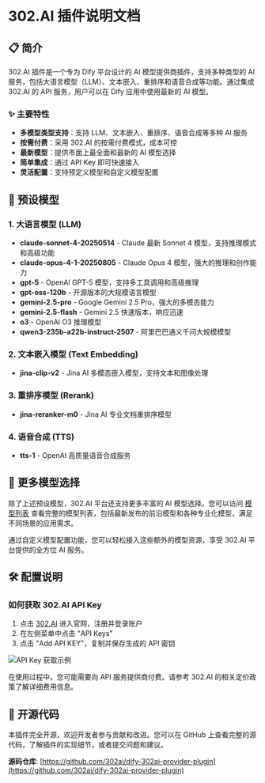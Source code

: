 # 302.AI 插件说明文档

## 📋 简介

302.AI 插件是一个专为 Dify 平台设计的 AI 模型提供商插件，支持多种类型的 AI 服务，包括大语言模型（LLM）、文本嵌入、重排序和语音合成等功能。通过集成 302.AI 的 API 服务，用户可以在 Dify 应用中使用最新的 AI 模型。

### ✨ 主要特性

- **多模型类型支持**：支持 LLM、文本嵌入、重排序、语音合成等多种 AI 服务
- **按需付费**：采用 302.AI 的按需付费模式，成本可控
- **最新模型**：提供市面上最全面和最新的 AI 模型选择
- **简单集成**：通过 API Key 即可快速接入
- **灵活配置**：支持预定义模型和自定义模型配置

## 🚀 预设模型

### 1. 大语言模型 (LLM)

- **claude-sonnet-4-20250514** - Claude 最新 Sonnet 4 模型，支持推理模式和高级功能
- **claude-opus-4-1-20250805** - Claude Opus 4 模型，强大的推理和创作能力
- **gpt-5** - OpenAI GPT-5 模型，支持多工具调用和高级推理
- **gpt-oss-120b** - 开源版本的大规模语言模型
- **gemini-2.5-pro** - Google Gemini 2.5 Pro，强大的多模态能力
- **gemini-2.5-flash** - Gemini 2.5 快速版本，响应迅速
- **o3** - OpenAI O3 推理模型
- **qwen3-235b-a22b-instruct-2507** - 阿里巴巴通义千问大规模模型

### 2. 文本嵌入模型 (Text Embedding)

- **jina-clip-v2** - Jina AI 多模态嵌入模型，支持文本和图像处理

### 3. 重排序模型 (Rerank)

- **jina-reranker-m0** - Jina AI 专业文档重排序模型

### 4. 语音合成 (TTS)

- **tts-1** - OpenAI 高质量语音合成服务

## 🌟 更多模型选择

除了上述预设模型，302.AI 平台还支持更多丰富的 AI 模型选择。您可以访问 [模型列表](https://302.ai/pricing/) 查看完整的模型列表，包括最新发布的前沿模型和各种专业化模型，满足不同场景的应用需求。

通过自定义模型配置功能，您可以轻松接入这些额外的模型资源，享受 302.AI 平台提供的全方位 AI 服务。

## 🛠️ 配置说明

### 如何获取 302.AI API Key

1. 点击 [302.AI](https://www.302.ai/) 进入官网，注册并登录账户
2. 在左侧菜单中点击 "API Keys"
3. 点击 "Add API KEY"，复制并保存生成的 API 密钥

![API Key 获取示例](https://file.302.ai/gpt/imgs/20250722/01abd69fd61540489781fd963e504a04.jpg)

在使用过程中，您可能需要向 API 服务提供商付费。请参考 302.AI 的相关定价政策了解详细费用信息。

## 🔗 开源代码

本插件完全开源，欢迎开发者参与贡献和改进。您可以在 GitHub 上查看完整的源代码，了解插件的实现细节，或者提交问题和建议。

**源码仓库**: [https://github.com/302ai/dify-302ai-provider-plugin](https://github.com/302ai/dify-302ai-provider-plugin)
